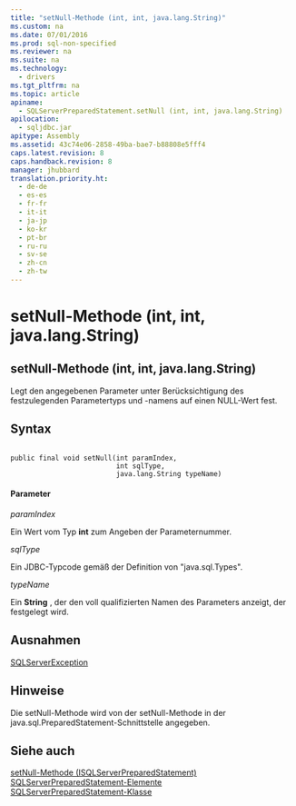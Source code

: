 ```yaml
---
title: "setNull-Methode (int, int, java.lang.String)"
ms.custom: na
ms.date: 07/01/2016
ms.prod: sql-non-specified
ms.reviewer: na
ms.suite: na
ms.technology: 
  - drivers
ms.tgt_pltfrm: na
ms.topic: article
apiname: 
  - SQLServerPreparedStatement.setNull (int, int, java.lang.String)
apilocation: 
  - sqljdbc.jar
apitype: Assembly
ms.assetid: 43c74e06-2858-49ba-bae7-b88808e5fff4
caps.latest.revision: 8
caps.handback.revision: 8
manager: jhubbard
translation.priority.ht: 
  - de-de
  - es-es
  - fr-fr
  - it-it
  - ja-jp
  - ko-kr
  - pt-br
  - ru-ru
  - sv-se
  - zh-cn
  - zh-tw
---
```

# setNull-Methode (int, int, java.lang.String)
    
## setNull\-Methode \(int, int, java.lang.String\)  
 Legt den angegebenen Parameter unter Berücksichtigung des festzulegenden Parametertyps und \-namens auf einen NULL\-Wert fest.  
  
## Syntax  
  
```  
  
public final void setNull(int paramIndex,  
                          int sqlType,  
                          java.lang.String typeName)  
```  
  
#### Parameter  
 *paramIndex*  
  
 Ein Wert vom Typ **int** zum Angeben der Parameternummer.  
  
 *sqlType*  
  
 Ein JDBC\-Typcode gemäß der Definition von "java.sql.Types".  
  
 *typeName*  
  
 Ein **String** , der den voll qualifizierten Namen des Parameters anzeigt, der festgelegt wird.  
  
## Ausnahmen  
 [SQLServerException](../content/SQLServerException-Class.md)  
  
## Hinweise  
 Die setNull\-Methode wird von der setNull\-Methode in der java.sql.PreparedStatement\-Schnittstelle angegeben.  
  
## Siehe auch  
 [setNull-Methode &#40;ISQLServerPreparedStatement&#41;](../content/setNull-Method--SQLServerPreparedStatement-.md)   
 [SQLServerPreparedStatement-Elemente](../content/SQLServerPreparedStatement-Members.md)   
 [SQLServerPreparedStatement-Klasse](../content/SQLServerPreparedStatement-Class.md)  
  
  